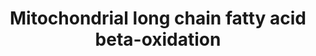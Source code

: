 ---
annotations:
- id: PW:0000738
  parent: classic metabolic pathway
  type: Pathway Ontology
  value: fatty acid beta degradation pathway
authors:
- N.Reyes
- MaintBot
- Ddigles
- Eweitz
- Ziska
- DeSl
description: Mitochondrial fatty acid β-oxidation (FAO) is crucial in the prodcution
  of energy, especially during fasting and metabolic stress. Fatty acids (FAs) are
  oxidized through 4 reaction mechanisms, and this pathway describes the mitochondrial
  beta-oxidation of dietary long chain fatty acids.
last-edited: 2021-05-28
organisms:
- Caenorhabditis elegans
redirect_from:
- /index.php/Pathway:WP448
- /instance/WP448
- /instance/WP448_rr118575
revision: r118575
schema-jsonld:
- '@context': https://schema.org/
  '@id': https://wikipathways.github.io/pathways/WP448.html
  '@type': Dataset
  creator:
    '@type': Organization
    name: WikiPathways
  description: Mitochondrial fatty acid β-oxidation (FAO) is crucial in the prodcution
    of energy, especially during fasting and metabolic stress. Fatty acids (FAs) are
    oxidized through 4 reaction mechanisms, and this pathway describes the mitochondrial
    beta-oxidation of dietary long chain fatty acids.
  keywords:
  - E04F6.5
  - F37C12.7
  - F54C8.1
  - T08B2.7
  - T08G2.3
  - Trans-Δ²-Enoyl-CoA
  - Y57A10C.6
  - Y65B4BL.5
  - acs-17
  - cpt-1
  - cpt-2
  - dif-1
  license: CC0
  name: Mitochondrial long chain fatty acid beta-oxidation
seo: CreativeWork
title: Mitochondrial long chain fatty acid beta-oxidation
wpid: WP448
---
